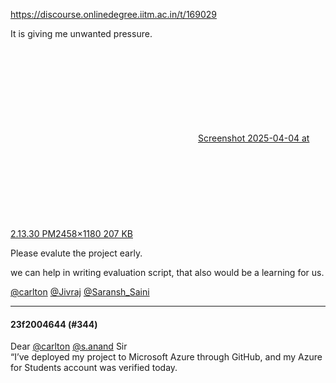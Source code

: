 https://discourse.onlinedegree.iitm.ac.in/t/169029

It is giving me unwanted pressure.</p>
<p><div class="lightbox-wrapper"><a class="lightbox" data-download-href="/uploads/short-url/hHA1N3JwFNK91SuZM200kIygTpH.png?dl=1" href="https://europe1.discourse-cdn.com/flex013/uploads/iitm/original/3X/7/c/7c121ecbbfffc3180e6e7bbe79c667d3d4104535.png" rel="noopener nofollow ugc" title="Screenshot 2025-04-04 at 2.13.30 PM"><div class="meta"><svg aria-hidden="true" class="fa d-icon d-icon-far-image svg-icon"><use href="#far-image"></use></svg><span class="filename">Screenshot 2025-04-04 at 2.13.30 PM</span><span class="informations">2458×1180 207 KB</span><svg aria-hidden="true" class="fa d-icon d-icon-discourse-expand svg-icon"><use href="#discourse-expand"></use></svg></div></a></div></p>
<p>Please evalute the project early.</p>
<p>we can help in writing evaluation script, that also would be a learning for us.</p>
<p><a class="mention" href="/u/carlton">@carlton</a> <a class="mention" href="/u/jivraj">@Jivraj</a> <a class="mention" href="/u/saransh_saini">@Saransh_Saini</a></p><hr>

<h4>23f2004644 (#344)</h4>
<p>Dear <a class="mention" href="/u/carlton">@carlton</a> <a class="mention" href="/u/s.anand">@s.anand</a> Sir<br/>
“I’ve deployed my project to Microsoft Azure through GitHub, and my Azure for Students account was verified today.